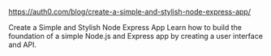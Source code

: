 https://auth0.com/blog/create-a-simple-and-stylish-node-express-app/

Create a Simple and Stylish Node Express App
Learn how to build the foundation of a simple Node.js and Express app by creating a user interface and API.

